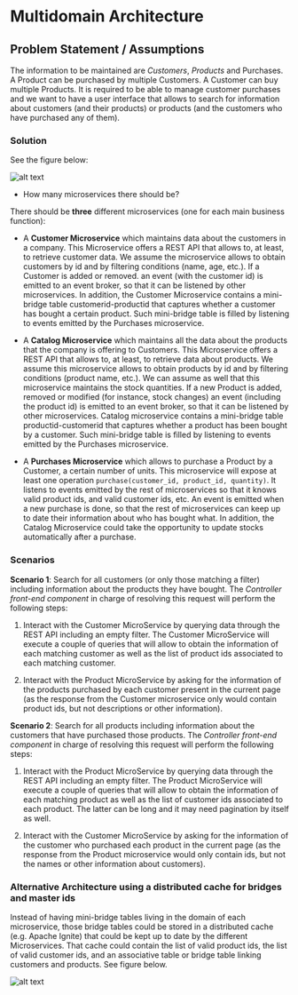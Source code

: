 # Multidomain Architecture

## Problem Statement / Assumptions

The information to be maintained are *Customers*, *Products* and Purchases. A Product can be purchased by multiple Customers. 
A Customer can buy multiple Products. It is required to be able to manage customer purchases and we want to have a user
interface that allows to search for information about customers (and their products) or products (and the 
customers who have purchased any of them). 

### Solution 

See the figure below:

![alt text](multi_domain1.png)

* How many microservices there should be? 

There should be **three** different microservices (one for each main business function): 

* A **Customer Microservice** which maintains data about the customers in a company. This Microservice offers a REST API
that allows to, at least, to retrieve customer data. We assume the microservice allows to obtain customers by id and by 
filtering conditions (name, age, etc.). If a Customer is added or removed. an event (with the customer id) is emitted to an event broker, so that it can be listened by other microservices. In addition, the Customer Microservice contains a mini-bridge table customerid-productid that captures whether a customer has bought a certain product. Such mini-bridge table is filled by listening to events emitted by the Purchases microservice.

* A **Catalog Microservice** which maintains all the data about the products that the company is offering to Customers. 
This Microservice offers a REST API that allows to, at least, to retrieve data about products. We assume this microservice allows to obtain products by id and by filtering conditions (product name, etc.). We can assume as well that this microservice maintains the stock quantities. If a new Product is added, removed or modified (for instance, stock changes) an event (including the product id) is emitted to an event broker, so that it can be listened by other microservices. Catalog microservice contains a mini-bridge table productid-customerid that captures whether a product has been bought by a customer. Such mini-bridge table is filled by listening to events emitted by the Purchases microservice.

* A **Purchases Microservice** which allows to purchase a Product by a Customer, a certain number of units. This microservice
will expose at least one operation `purchase(customer_id, product_id, quantity)`. It listens to events emitted by the rest of microservices so that it knows valid product ids, and valid customer ids, etc. An event is emitted when a new purchase is done, so that the rest of microservices can keep up to date their information about who has bought what. In addition, the Catalog Microservice could take the opportunity to update stocks automatically after a purchase. 

### Scenarios

**Scenario 1**: Search for all customers (or only those matching a filter) including information about the products they have bought. The *Controller front-end component* in charge of resolving this request will perform the following steps:

1. Interact with the Customer MicroService by querying data through the REST API including an empty filter. The Customer MicroService will execute a couple of queries that will allow to obtain the information of each matching customer as well as the list of product ids associated to each matching customer. 

2. Interact with the Product MicroService by asking for the information of the products purchased by each customer present in the current page (as the response from the Customer microservice only would contain product ids, but not descriptions or other information). 

**Scenario 2**: Search for all products including information about the customers that have purchased those products. The *Controller front-end component* in charge of resolving this request will perform the following steps:

1. Interact with the Product MicroService by querying data through the REST API including an empty filter. The Product MicroService will execute a couple of queries that will allow to obtain the information of each matching product as well as the list of customer ids associated to each product. The latter can be long and it may need pagination by itself as well. 

2. Interact with the Customer MicroService by asking for the information of the customer who purchased each product in the current page (as the response from the Product microservice would only contain ids, but not the names or other information about customers).

### Alternative Architecture using a distributed cache for bridges and master ids

Instead of having mini-bridge tables living in the domain of each microservice, those bridge tables could be stored in a distributed cache (e.g. Apache Ignite) that could be kept up to date by the different Microservices. That cache could contain the list of valid product ids, the list of valid customer ids, and an associative table or bridge table linking customers and products. See figure below. 

![alt text](multi_domain2.png)
